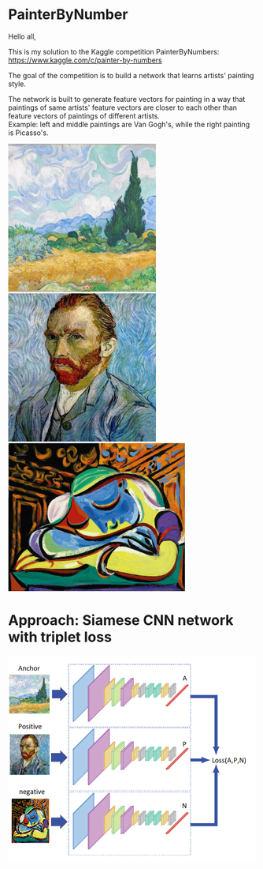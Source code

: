 # PainterByNumber

Hello all,

This is my solution to the Kaggle competition PainterByNumbers: https://www.kaggle.com/c/painter-by-numbers

The goal of the competition is to build a network that learns artists' painting style. 

The network is built to generate feature vectors for painting in a way that paintings of same artists' feature vectors are closer to each other than feature vectors of paintings of different artists.  
Example: left and middle paintings are Van Gogh's, while the right painting is Picasso's.   
<p float="center">
  <img src="photos/n-3861-00-000045-hd.jpg" height="300" />
  <img src="photos/self-portrait.jpg" height="300"/> 
  <img src="photos/Jeun-Fille-Endormie-by-Picasso.jpg" height="300"/>
</p>
  



# Approach: Siamese CNN network with triplet loss


<p float="center">
  <img src="photos/0_SszXblCjQOPiLhjZ.png" width="600"/>
</p>
